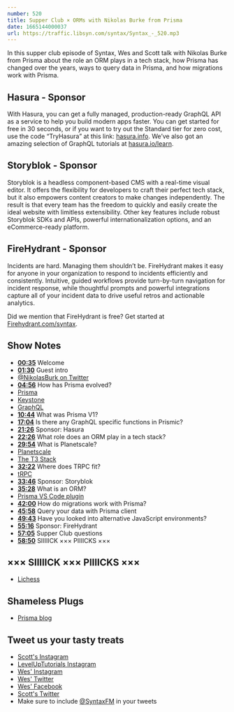 ```yaml
---
number: 520
title: Supper Club × ORMs with Nikolas Burke from Prisma
date: 1665144000037
url: https://traffic.libsyn.com/syntax/Syntax_-_520.mp3
---
```


In this supper club episode of Syntax, Wes and Scott talk with Nikolas Burke from Prisma about the role an ORM plays in a tech stack, how Prisma has changed over the years, ways to query data in Prisma, and how migrations work with Prisma.

## Hasura - Sponsor

With Hasura, you can get a fully managed, production-ready GraphQL API as a service to help you build modern apps faster. You can get started for free in 30 seconds, or if you want to try out the Standard tier for zero cost, use the code “TryHasura” at this link: [hasura.info](https://hasura.info/freetrial). We’ve also got an amazing selection of GraphQL tutorials at [hasura.io/learn](https://hasura.io/learn).

## Storyblok - Sponsor

Storyblok is a headless component-based CMS with a real-time visual editor. It offers the flexibility for developers to craft their perfect tech stack, but it also empowers content creators to make changes independently. The result is that every team has the freedom to quickly and easily create the ideal website with limitless extensibility. Other key features include robust Storyblok SDKs and APIs, powerful internationalization options, and an eCommerce-ready platform.

## FireHydrant - Sponsor

Incidents are hard. Managing them shouldn’t be. FireHydrant makes it easy for anyone in your organization to respond to incidents efficiently and consistently. Intuitive, guided workflows provide turn-by-turn navigation for incident response, while thoughtful prompts and powerful integrations capture all of your incident data to drive useful retros and actionable analytics.

Did we mention that FireHydrant is free? Get started at [Firehydrant.com/syntax](https://firehydrant.com/syntax).

## Show Notes

* **[00:35](#t=00:35)** Welcome
* **[01:30](#t=01:30)** Guest intro
* [@NikolasBurk on Twitter](https://twitter.com/nikolasburk)
* **[04:56](#t=04:56)** How has Prisma evolved?
* [Prisma](https://www.prisma.io)
* [Keystone](https://keystonejs.com)
* [GraphQL](https://www.graphql.com)
* **[10:44](#t=10:44)** What was Prisma V1?
* **[17:04](#t=17:04)** Is there any GraphQL specific functions in Prismic?
* **[21:26](#t=21:26)** Sponsor: Hasura
* **[22:26](#t=22:26)** What role does an ORM play in a tech stack?
* **[29:54](#t=29:54)** What is Planetscale?
* [Planetscale](https://planetscale.com)
* [The T3 Stack](https://github.com/topics/t3-stack)
* **[32:22](#t=32:22)** Where does TRPC fit?
* [tRPC](https://trpc.io)
* **[33:46](#t=33:46)** Sponsor: Storyblok
* **[35:28](#t=35:28)** What is an ORM?
* [Prisma VS Code plugin](https://marketplace.visualstudio.com/items?itemName=Prisma.prisma)
* **[42:00](#t=42:00)** How do migrations work with Prisma?
* **[45:58](#t=45:58)** Query your data with Prisma client
* **[49:43](#t=49:43)** Have you looked into alternative JavaScript environments?
* **[55:16](#t=55:16)** Sponsor: FireHydrant
* **[57:05](#t=57:05)** Supper Club questions
* **[58:50](#t=58:50)** SIIIIICK ××× PIIIICKS ×××

## ××× SIIIIICK ××× PIIIICKS ×××

* [Lichess](https://lichess.org/)

## Shameless Plugs

* [Prisma blog](https://www.prisma.io/blog/)

## Tweet us your tasty treats

* [Scott's Instagram](https://www.instagram.com/stolinski/)
* [LevelUpTutorials Instagram](https://www.instagram.com/LevelUpTutorials/)
* [Wes' Instagram](https://www.instagram.com/wesbos/)
* [Wes' Twitter](https://twitter.com/wesbos)
* [Wes' Facebook](https://www.facebook.com/wesbos.developer)
* [Scott's Twitter](https://twitter.com/stolinski)
* Make sure to include [@SyntaxFM](https://twitter.com/SyntaxFM) in your tweets
